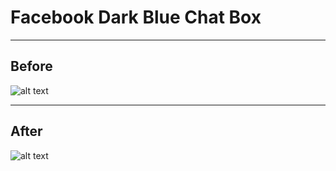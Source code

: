 # Facebook Dark Blue Chat Box
---
## Before
![alt text](http://image.prntscr.com/image/c2c37ef0190c4807bf42d8e1f1774150.png)

---
## After
![alt text](http://image.prntscr.com/image/12678641e6494830b22070c791572192.png)
